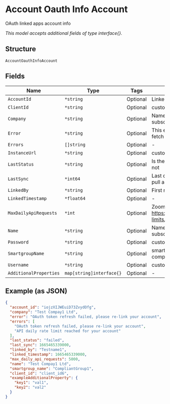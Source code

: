 
# Account Oauth Info Account

OAuth linked apps account info

*This model accepts additional fields of type interface{}.*

## Structure

`AccountOauthInfoAccount`

## Fields

| Name | Type | Tags | Description |
|  --- | --- | --- | --- |
| `AccountId` | `*string` | Optional | Linked app(zoom/teams/intune) account id |
| `ClientId` | `*string` | Optional | customer account Client ID |
| `Company` | `*string` | Optional | Name of the company whose account mist has subscribed to |
| `Error` | `*string` | Optional | This error is provided when the account fails to fetch token/data |
| `Errors` | `[]string` | Optional | - |
| `InstanceUrl` | `*string` | Optional | customer account instance URL |
| `LastStatus` | `*string` | Optional | Is the last data pull for account is successful or not |
| `LastSync` | `*int64` | Optional | Last data pull timestamp, background jobs that pull account data |
| `LinkedBy` | `*string` | Optional | First name of the user who linked the account |
| `LinkedTimestamp` | `*float64` | Optional | - |
| `MaxDailyApiRequests` | `*int` | Optional | Zoom daily api request quota, https://developers.zoom.us/docs/api/rest/rate-limits/ |
| `Name` | `*string` | Optional | Name of the company whose account mist has subscribed to |
| `Password` | `*string` | Optional | customer account password instance URL |
| `SmartgroupName` | `*string` | Optional | smart group membership for determining compliance status |
| `Username` | `*string` | Optional | customer account username |
| `AdditionalProperties` | `map[string]interface{}` | Optional | - |

## Example (as JSON)

```json
{
  "account_id": "iojzXIJWEuiD73ZvydOfg",
  "company": "Test Compay1 Ltd",
  "error": "OAuth token refresh failed, please re-link your account",
  "errors": [
    "OAuth token refresh failed, please re-link your account",
    "API daily rate limit reached for your account"
  ],
  "last_status": "failed",
  "last_sync": 1665465339000,
  "linked_by": "Testname1",
  "linked_timestamp": 1665465339000,
  "max_daily_api_requests": 5000,
  "name": "Test Compay1 Ltd",
  "smartgroup_name": "CompliantGroup1",
  "client_id": "client_id6",
  "exampleAdditionalProperty": {
    "key1": "val1",
    "key2": "val2"
  }
}
```

